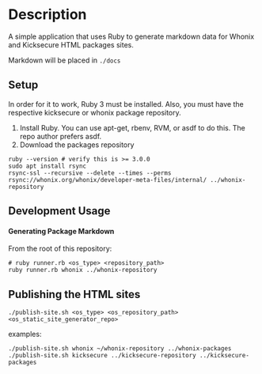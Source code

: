 # Description

A simple application that uses Ruby to generate markdown data for Whonix and Kicksecure HTML packages sites.

Markdown will be placed in `./docs`

## Setup
In order for it to work, Ruby 3 must be installed. Also, you must have the respective kicksecure or whonix package repository.

1. Install Ruby. You can use apt-get, rbenv, RVM, or asdf to do this. The repo author prefers asdf.
2. Download the packages repository

```
ruby --version # verify this is >= 3.0.0
sudo apt install rsync
rsync-ssl --recursive --delete --times --perms rsync://whonix.org/whonix/developer-meta-files/internal/ ../whonix-repository
```

## Development Usage

#### Generating Package Markdown

From the root of this repository:

```
# ruby runner.rb <os_type> <repository_path>
ruby runner.rb whonix ../whonix-repository
```

## Publishing the HTML sites

```
./publish-site.sh <os_type> <os_repository_path> <os_static_site_generator_repo>
```

examples:

```
./publish-site.sh whonix ~/whonix-repository ../whonix-packages
./publish-site.sh kicksecure ../kicksecure-repository ../kicksecure-packages
```
